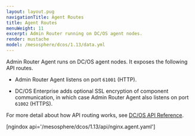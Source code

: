 ```yaml
---
layout: layout.pug
navigationTitle: Agent Routes
title: Agent Routes
menuWeight: 11
excerpt: Admin Router running on DC/OS agent nodes.
render: mustache
model: /mesosphere/dcos/1.13/data.yml
---
```

Admin Router Agent runs on DC/OS agent nodes. It exposes the following API routes.

-   Admin Router Agent listens on port `61001` (HTTP).

-   DC/OS Enterprise adds optional SSL encryption of component communication, in which case Admin Router Agent also listens on port `61002` (HTTPS).

For more detail about how API routing works, see [DC/OS API Reference](/mesosphere/dcos/1.13/api/).

[ngindox api='/mesosphere/dcos/1.13/api/nginx.agent.yaml']
